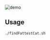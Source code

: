 ![demo](https://raw.githubusercontent.com/lexiross/fattest-cat/master/demo.gif)

## Usage
`./findFattestCat.sh`
